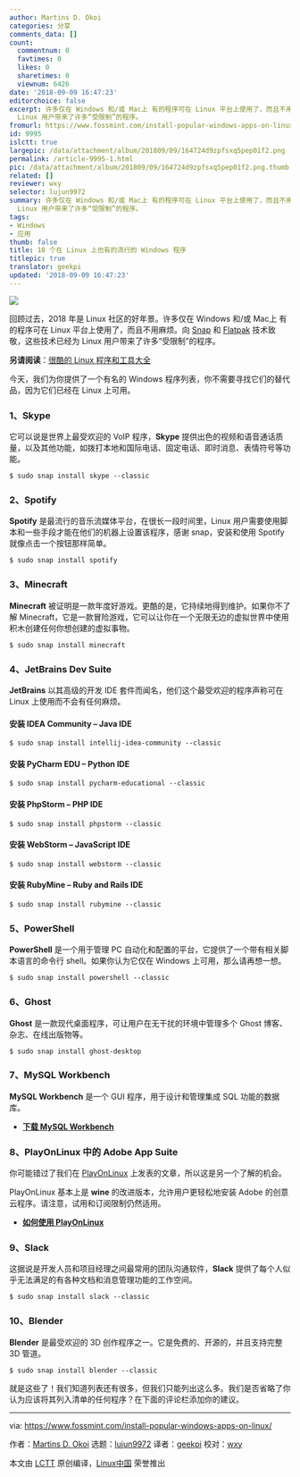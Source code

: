 ```yaml
---
author: Martins D. Okoi
categories: 分享
comments_data: []
count:
  commentnum: 0
  favtimes: 0
  likes: 0
  sharetimes: 0
  viewnum: 6426
date: '2018-09-09 16:47:23'
editorchoice: false
excerpt: 许多仅在 Windows 和/或 Mac上 有的程序可在 Linux 平台上使用了，而且不用麻烦。向 Snap 和 Flatpak 技术致敬，这些技术已经为
  Linux 用户带来了许多“受限制”的程序。
fromurl: https://www.fossmint.com/install-popular-windows-apps-on-linux/
id: 9995
islctt: true
largepic: /data/attachment/album/201809/09/164724d9zpfsxq5pep01f2.png
permalink: /article-9995-1.html
pic: /data/attachment/album/201809/09/164724d9zpfsxq5pep01f2.png.thumb.jpg
related: []
reviewer: wxy
selector: lujun9972
summary: 许多仅在 Windows 和/或 Mac上 有的程序可在 Linux 平台上使用了，而且不用麻烦。向 Snap 和 Flatpak 技术致敬，这些技术已经为
  Linux 用户带来了许多“受限制”的程序。
tags:
- Windows
- 应用
thumb: false
title: 10 个在 Linux 上也有的流行的 Windows 程序
titlepic: true
translator: geekpi
updated: '2018-09-09 16:47:23'
---
```


![](/data/attachment/album/201809/09/164724d9zpfsxq5pep01f2.png)


回顾过去，2018 年是 Linux 社区的好年景。许多仅在 Windows 和/或 Mac上 有的程序可在 Linux 平台上使用了，而且不用麻烦。向 [Snap](https://www.fossmint.com/what-are-ubuntu-snaps-and-how-are-they-important/) 和 [Flatpak](https://www.fossmint.com/install-flatpak-in-linux/) 技术致敬，这些技术已经为 Linux 用户带来了许多“受限制”的程序。


**另请阅读**：[很酷的 Linux 程序和工具大全](https://www.fossmint.com/awesome-linux-software/)


今天，我们为你提供了一个有名的 Windows 程序列表，你不需要寻找它们的替代品，因为它们已经在 Linux 上可用。


### 1、Skype


它可以说是世界上最受欢迎的 VoIP 程序，**Skype** 提供出色的视频和语音通话质量，以及其他功能，如拨打本地和国际电话、固定电话、即时消息、表情符号等功能。



```
$ sudo snap install skype --classic
```

### 2、Spotify


**Spotify** 是最流行的音乐流媒体平台，在很长一段时间里，Linux 用户需要使用脚本和一些手段才能在他们的机器上设置该程序，感谢 snap，安装和使用 Spotify 就像点击一个按钮那样简单。



```
$ sudo snap install spotify
```

### 3、Minecraft


**Minecraft** 被证明是一款年度好游戏。更酷的是，它持续地得到维护。如果你不了解 Minecraft，它是一款冒险游戏，它可以让你在一个无限无边的虚拟世界中使用积木创建任何你想创建的虚拟事物。



```
$ sudo snap install minecraft
```

### 4、JetBrains Dev Suite


**JetBrains** 以其高级的开发 IDE 套件而闻名，他们这个最受欢迎的程序声称可在 Linux 上使用而不会有任何麻烦。


#### 安装 IDEA Community – Java IDE



```
$ sudo snap install intellij-idea-community --classic
```

#### 安装 PyCharm EDU – Python IDE



```
$ sudo snap install pycharm-educational --classic
```

#### 安装 PhpStorm – PHP IDE



```
$ sudo snap install phpstorm --classic
```

#### 安装 WebStorm – JavaScript IDE



```
$ sudo snap install webstorm --classic
```

#### 安装 RubyMine – Ruby and Rails IDE



```
$ sudo snap install rubymine --classic
```

### 5、PowerShell


**PowerShell** 是一个用于管理 PC 自动化和配置的平台，它提供了一个带有相关脚本语言的命令行 shell。如果你认为它仅在 Windows 上可用，那么请再想一想。



```
$ sudo snap install powershell --classic
```

### 6、Ghost


**Ghost** 是一款现代桌面程序，可让用户在无干扰的环境中管理多个 Ghost 博客、杂志、在线出版物等。



```
$ sudo snap install ghost-desktop
```

### 7、MySQL Workbench


**MySQL Workbench** 是一个 GUI 程序，用于设计和管理集成 SQL 功能的数据库。


* [**下载 MySQL Workbench**](https://dev.mysql.com/downloads/workbench/)


### 8、PlayOnLinux 中的 Adobe App Suite


你可能错过了我们在 [PlayOnLinux](https://www.fossmint.com/playonlinux-another-open-source-solution-for-linux-game-lovers/) 上发表的文章，所以这是另一个了解的机会。


PlayOnLinux 基本上是 **wine** 的改进版本，允许用户更轻松地安装 Adobe 的创意云程序。请注意，试用和订阅限制仍然适用。


* [**如何使用 PlayOnLinux**](https://www.fossmint.com/adobe-creative-cloud-install-adobe-apps-on-linux/)


### 9、Slack


这据说是开发人员和项目经理之间最常用的团队沟通软件，**Slack** 提供了每个人似乎无法满足的有各种文档和消息管理功能的工作空间。



```
$ sudo snap install slack --classic
```

### 10、Blender


**Blender** 是最受欢迎的 3D 创作程序之一。它是免费的、开源的，并且支持完整 3D 管道。



```
$ sudo snap install blender --classic
```

就是这些了！我们知道列表还有很多，但我们只能列出这么多。我们是否省略了你认为应该将其列入清单的任何程序？在下面的评论栏添加你的建议。




---


via: <https://www.fossmint.com/install-popular-windows-apps-on-linux/>


作者：[Martins D. Okoi](https://www.fossmint.com/author/dillivine/) 选题：[lujun9972](https://github.com/lujun9972) 译者：[geekpi](https://github.com/geekpi) 校对：[wxy](https://github.com/wxy)


本文由 [LCTT](https://github.com/LCTT/TranslateProject) 原创编译，[Linux中国](https://linux.cn/) 荣誉推出